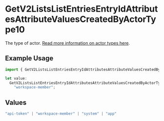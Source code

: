 # GetV2ListsListEntriesEntryIdAttributesAttributeValuesCreatedByActorType10

The type of actor. [Read more information on actor types here](/docs/actors).

## Example Usage

```typescript
import { GetV2ListsListEntriesEntryIdAttributesAttributeValuesCreatedByActorType10 } from "attio-js/models/operations/getv2listslistentriesentryidattributesattributevalues.js";

let value:
  GetV2ListsListEntriesEntryIdAttributesAttributeValuesCreatedByActorType10 =
    "workspace-member";
```

## Values

```typescript
"api-token" | "workspace-member" | "system" | "app"
```